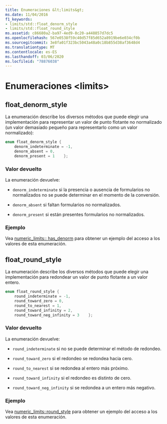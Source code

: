 ```yaml
---
title: Enumeraciones &lt;limits&gt;
ms.date: 11/04/2016
f1_keywords:
- limits/std::float_denorm_style
- limits/std::float_round_style
ms.assetid: c86680a2-ba97-4ed9-8c20-a448857d7dc5
ms.openlocfilehash: 567e0538f59c40d57f85d652a8919be6e034cf0b
ms.sourcegitcommit: 3e8fa01f323bc5043a48a0c18b855d38af3648d4
ms.translationtype: MT
ms.contentlocale: es-ES
ms.lasthandoff: 03/06/2020
ms.locfileid: "78876038"
---
```

# <a name="ltlimitsgt-enums"></a>Enumeraciones &lt;limits&gt;

## <a name="float_denorm_style"></a>float_denorm_style

La enumeración describe los diversos métodos que puede elegir una implementación para representar un valor de punto flotante no normalizado (un valor demasiado pequeño para representarlo como un valor normalizado):

```cpp
enum float_denorm_style {
    denorm_indeterminate = -1,
    denorm_absent = 0,
    denorm_present = 1    };
```

### <a name="return-value"></a>Valor devuelto

La enumeración devuelve:

- `denorm_indeterminate` si la presencia o ausencia de formularios no normalizados no se puede determinar en el momento de la conversión.

- `denorm_absent` si faltan formularios no normalizados.

- `denorm_present` si están presentes formularios no normalizados.

### <a name="example"></a>Ejemplo

Vea [numeric_limits:: has_denorm](../standard-library/numeric-limits-class.md#has_denorm) para obtener un ejemplo del acceso a los valores de esta enumeración.

## <a name="float_round_style"></a>float_round_style

La enumeración describe los diversos métodos que puede elegir una implementación para redondear un valor de punto flotante a un valor entero.

```cpp
enum float_round_style {
    round_indeterminate = -1,
    round_toward_zero = 0,
    round_to_nearest = 1,
    round_toward_infinity = 2,
    round_toward_neg_infinity = 3    };
```

### <a name="return-value"></a>Valor devuelto

La enumeración devuelve:

- `round_indeterminate` si no se puede determinar el método de redondeo.

- `round_toward_zero` si el redondeo se redondea hacia cero.

- `round_to_nearest` si se redondea al entero más próximo.

- `round_toward_infinity` si el redondeo es distinto de cero.

- `round_toward_neg_infinity` si se redondea a un entero más negativo.

### <a name="example"></a>Ejemplo

Vea [numeric_limits::round_style](../standard-library/numeric-limits-class.md#round_style) para obtener un ejemplo del acceso a los valores de esta enumeración.
